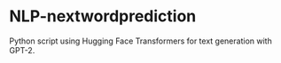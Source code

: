 # NLP-nextwordprediction
Python script using Hugging Face Transformers for text generation with GPT-2.
